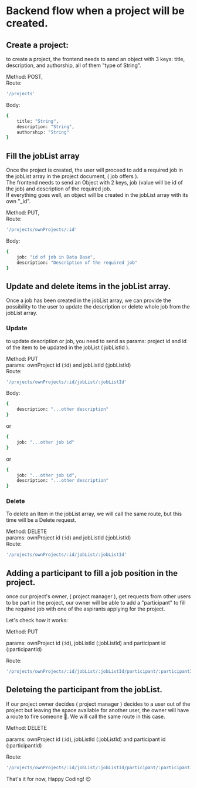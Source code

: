 # Backend flow when a project will be created.

## Create a project:

to create a project, the frontend needs to send an object with 3 keys: title, description, and authorship, all of them "type of String".

Method: POST,<br />
Route:

```bash
'/projects'
```

Body:

```bash
{
    title: "String",
    description: "String",
    authorship: "String"
}

```

## Fill the jobList array

Once the project is created, the user will proceed to add a required job in the jobList array in the project document, ( job offers ).<br />
The frontend needs to send an Object with 2 keys, job (value will be id of the job) and description of the required job. <br />
If everything goes well, an object will be created in the jobList array with its own "\_id".

Method: PUT,<br />
Route:

```bash
'/projects/ownProjects/:id'
```

Body:

```bash
{
    job: "id of job in Data Base",
    description: "Description of the required job"
}
```

## Update and delete items in the jobList array.

Once a job has been created in the jobList array, we can provide the possibility to the user to update the description or delete whole job from the jobList array.

### Update

to update description or job, you need to send as params: project id and id of the item to be updated in the jobList ( jobListId ).

Method: PUT<br />
params: ownProject id (:id) and jobListId (:jobListId)<br />
Route:

```bash
'/projects/ownProjects/:id/jobList/:jobListId'
```

Body:

```bash
{
    description: "...other description"
}
```

or

```bash
{
    job: "...other job id"
}
```

or

```bash
{
    job: "...other job id",
    description: "...other description"
}
```

### Delete

To delete an Item in the jobList array, we will call the same route, but this time will be a Delete request.

Method: DELETE<br />
params: ownProject id (:id) and jobListId (:jobListId)<br />
Route:

```bash
'/projects/ownProjects/:id/jobList/:jobListId'
```

## Adding a participant to fill a job position in the project.

once our project's owner, ( project manager ), get requests from other users to be part in the project, our owner will be able to add a "participant" to fill the required job with one of the aspirants applying for the project.

Let's check how it works:

Method: PUT

params: ownProject id (:id), jobListId (:jobListId) and participant id (:participantId)

Route:

```bash
'/projects/ownProjects/:id/jobList/:jobListId/participant/:participantId'
```

## Deleteing the participant from the jobList.

If our project owner decides ( project manager ) decides to a user out of the project but leaving the space available for another user, the owner will have a route to fire someone 😬.
We will call the same route in this case.

Method: DELETE

params: ownProject id (:id), jobListId (:jobListId) and participant id (:participantId)

Route:

```bash
'/projects/ownProjects/:id/jobList/:jobListId/participant/:participantId'
```

That's it for now, Happy Coding! 😉
